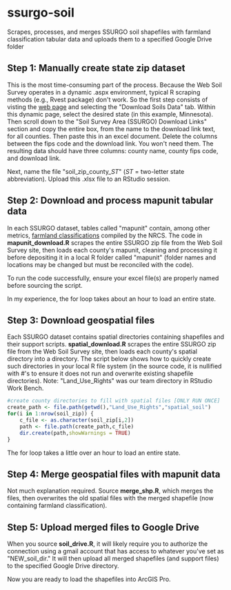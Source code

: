 # ssurgo-soil
Scrapes, processes, and merges SSURGO soil shapefiles with farmland classification tabular data and uploads them to a specified Google Drive folder

## Step 1: Manually create state zip dataset

This is the most time-consuming part of the process. Because the Web Soil Survey operates in a dynamic .aspx environment, typical R scraping methods (e.g., Rvest package) don't work. So the first step consists of visting the [web page](https://websoilsurvey.sc.egov.usda.gov/App/WebSoilSurvey.aspx) and selecting the "Download Soils Data" tab. Within this dynamic page, select the desired state (in this example, Minnesota). Then scroll down to the "Soil Survey Area (SSURGO) Download Links" section and copy the entire box, from the name to the download link text, for all counties. Then paste this in an excel document. Delete the columns between the fips code and the download link. You won't need them. The resulting data should have three columns: county name, county fips code, and download link.

Next, name the file "soil_zip_county_*ST*" (*ST* = two-letter state abbreviation). Upload this .xlsx file to an RStudio session.

## Step 2: Download and process mapunit tabular data

In each SSURGO dataset, tables called "mapunit" contain, among other metrics, [farmland classifications](https://www.nrcs.usda.gov/wps/portal/nrcs/detailfull/pr/soils/?cid=nrcs141p2_037285) compiled by the NRCS. The code in **mapunit_download.R** scrapes the entire SSURGO zip file from the Web Soil Survey site, then loads each county's mapunit, cleaning and processing it before depositing it in a local R folder called "mapunit" (folder names and locations may be changed but must be reconciled with the code). 

To run the code successfully, ensure your excel file(s) are properly named before sourcing the script. 

In my experience, the for loop takes about an hour to load an entire state.

## Step 3: Download geospatial files

Each SSURGO dataset contains spatial directories containing shapefiles and their support scripts. **spatial_download.R** scrapes the entire SSURGO zip file from the Web Soil Survey site, then loads each county's spatial directory into a directory. The script below shows how to quickly create such directories in your local R file system (in the source code, it is nullified with #'s to ensure it does not run and overwrite existing shapefile directories). Note: "Land_Use_Rights" was our team directory in RStudio Work Bench.

```r
#create county directories to fill with spatial files [ONLY RUN ONCE]
create_path <- file.path(getwd(),"Land_Use_Rights","spatial_soil")
for(i in 1:nrow(soil_zip)) {
    c_file <- as.character(soil_zip[i,2])
    path <- file.path(create_path,c_file)
    dir.create(path,showWarnings = TRUE) 
}
```

The for loop takes a little over an hour to load an entire state.

## Step 4: Merge geospatial files with mapunit data

Not much explanation required. Source **merge_shp.R**, which merges the files, then overwrites the old spatial files with the merged shapefile (now containing farmland classification).

## Step 5: Upload merged files to Google Drive

When you source **soil_drive.R**, it will likely require you to authorize the connection using a gmail account that has access to whatever you've set as "NEW_soil_dir." It will then upload all merged shapefiles (and support files) to the specified Google Drive directory.

Now you are ready to load the shapefiles into ArcGIS Pro.


